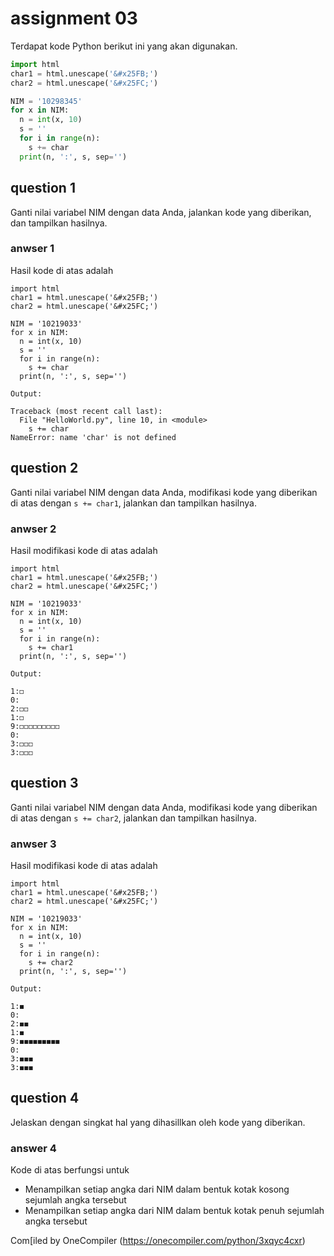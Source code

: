 # assignment 03
Terdapat kode Python berikut ini yang akan digunakan.
```python
import html
char1 = html.unescape('&#x25FB;')
char2 = html.unescape('&#x25FC;')

NIM = '10298345'
for x in NIM:
  n = int(x, 10)
  s = ''
  for i in range(n):
    s += char
  print(n, ':', s, sep='')
```

## question 1
Ganti nilai variabel NIM dengan data Anda, jalankan kode yang diberikan, dan tampilkan hasilnya.

### anwser 1
Hasil kode di atas adalah
```
import html
char1 = html.unescape('&#x25FB;')
char2 = html.unescape('&#x25FC;')

NIM = '10219033'
for x in NIM:
  n = int(x, 10)
  s = ''
  for i in range(n):
    s += char
  print(n, ':', s, sep='')
```
```
Output:

Traceback (most recent call last):
  File "HelloWorld.py", line 10, in <module>
    s += char
NameError: name 'char' is not defined
```

## question 2
Ganti nilai variabel NIM dengan data Anda, modifikasi kode yang diberikan di atas dengan `s += char1`, jalankan dan tampilkan hasilnya.

### anwser 2
Hasil modifikasi kode di atas adalah
```
import html
char1 = html.unescape('&#x25FB;')
char2 = html.unescape('&#x25FC;')

NIM = '10219033'
for x in NIM:
  n = int(x, 10)
  s = ''
  for i in range(n):
    s += char1
  print(n, ':', s, sep='')
```
```
Output:

1:◻
0:
2:◻◻
1:◻
9:◻◻◻◻◻◻◻◻◻
0:
3:◻◻◻
3:◻◻◻

```
## question 3
Ganti nilai variabel NIM dengan data Anda, modifikasi kode yang diberikan di atas dengan `s += char2`, jalankan dan tampilkan hasilnya.

### anwser 3
Hasil modifikasi kode di atas adalah
```
import html
char1 = html.unescape('&#x25FB;')
char2 = html.unescape('&#x25FC;')

NIM = '10219033'
for x in NIM:
  n = int(x, 10)
  s = ''
  for i in range(n):
    s += char2
  print(n, ':', s, sep='')
```
```
Output:

1:◼
0:
2:◼◼
1:◼
9:◼◼◼◼◼◼◼◼◼
0:
3:◼◼◼
3:◼◼◼

```

## question 4
Jelaskan dengan singkat hal yang dihasillkan oleh kode yang diberikan.

### answer 4
Kode di atas berfungsi untuk
+ Menampilkan setiap angka dari NIM dalam bentuk kotak kosong sejumlah angka tersebut
+ Menampilkan setiap angka dari NIM dalam bentuk kotak penuh sejumlah angka tersebut

Com[iled by OneCompiler (https://onecompiler.com/python/3xqyc4cxr)
